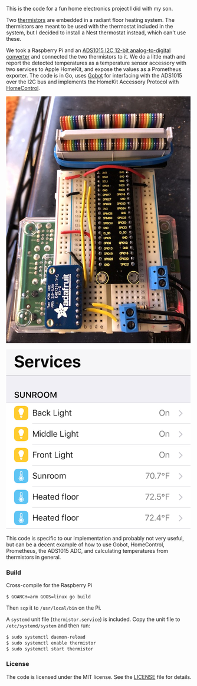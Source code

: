 This is the code for a fun home electronics project I did with my son.

Two [thermistors](https://en.wikipedia.org/wiki/Thermistor) are
embedded in a radiant floor heating system.  The thermistors are meant
to be used with the thermostat included in the system, but I decided
to install a Nest thermostat instead, which can't use these.

We took a Raspberry Pi and an [ADS1015 I2C 12-bit analog-to-digital
converter](https://www.adafruit.com/product/1083) and connected the
two thermistors to it.  We do a little math and report the detected
temperatures as a temperature sensor accessory with two services to
Apple HomeKit, and expose the values as a Prometheus exporter.  The 
code is in Go, uses [Gobot](https://gobot.io) for interfacing with 
the ADS1015 over the I2C bus and implements the HomeKit Accessory 
Protocol with [HomeControl](https://github.com/brutella/hc).

![The finished product](thermistor-rpi.jpg)

![Values in the Home app](thermistor-ios.jpg)

This code is specific to our implementation and probably not very
useful, but can be a decent example of how to use Gobot, HomeControl,
Prometheus, the ADS1015 ADC, and calculating temperatures from
thermistors in general.

### Build

Cross-compile for the Raspberry Pi

    $ GOARCH=arm GOOS=linux go build

Then `scp` it to `/usr/local/bin` on the Pi.

A `systemd` unit file (`thermistor.service`) is included.  Copy the
unit file to `/etc/systemd/system` and then run:

    $ sudo systemctl daemon-reload
    $ sudo systemctl enable thermistor
    $ sudo systemctl start thermistor

### License

The code is licensed under the MIT license.  See the
[LICENSE](LICENSE) file for details.
